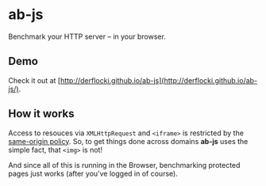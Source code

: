 # ab-js

Benchmark your HTTP server – in your browser.


## Demo
Check it out at [http://derflocki.github.io/ab-js](http://derflocki.github.io/ab-js/).

## How it works
Access to resouces via `XMLHttpRequest` and `<iframe>` is restricted by the [same-origin policy](http://en.wikipedia.org/wiki/Same-origin_policy). So, to get things done across domains **ab-js** uses the simple fact, that `<img>` is not!

And since all of this is running in the Browser, benchmarking protected pages just works (after you've logged in of course).
